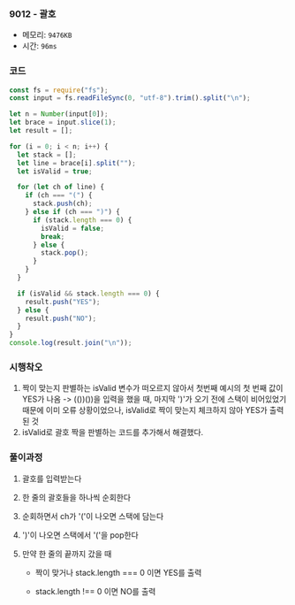 ### 9012 - 괄호

- 메모리: `9476KB`
- 시간: `96ms`

### 코드

```js
const fs = require("fs");
const input = fs.readFileSync(0, "utf-8").trim().split("\n");

let n = Number(input[0]);
let brace = input.slice(1);
let result = [];

for (i = 0; i < n; i++) {
  let stack = [];
  let line = brace[i].split("");
  let isValid = true;

  for (let ch of line) {
    if (ch === "(") {
      stack.push(ch);
    } else if (ch === ")") {
      if (stack.length === 0) {
        isValid = false;
        break;
      } else {
        stack.pop();
      }
    }
  }

  if (isValid && stack.length === 0) {
    result.push("YES");
  } else {
    result.push("NO");
  }
}
console.log(result.join("\n"));
```

### 시행착오

1. 짝이 맞는지 판별하는 isValid 변수가 떠오르지 않아서 첫번째 예시의 첫 번째 값이 YES가 나옴
   -> (())())을 입력을 했을 때, 마지막 ')'가 오기 전에 스택이 비어있었기 때문에 이미 오류 상황이었으나, isValid로 짝이 맞는지 체크하지 않아 YES가 출력된 것
2. isValid로 괄호 짝을 판별하는 코드를 추가해서 해결했다.

### 풀이과정

1. 괄호를 입력받는다
2. 한 줄의 괄호들을 하나씩 순회한다
3. 순회하면서 ch가 '('이 나오면 스택에 담는다
4. ')'이 나오면 스택에서 '('을 pop한다
5. 만약 한 줄의 끝까지 갔을 때

   - 짝이 맞거나 stack.length === 0 이면 YES를 출력

   - stack.length !== 0 이면 NO를 출력

